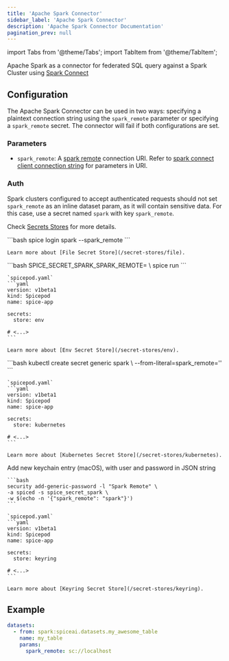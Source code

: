 ```yaml
---
title: 'Apache Spark Connector'
sidebar_label: 'Apache Spark Connector'
description: 'Apache Spark Connector Documentation'
pagination_prev: null
---
```


import Tabs from '@theme/Tabs';
import TabItem from '@theme/TabItem';

Apache Spark as a connector for federated SQL query against a Spark Cluster using [Spark Connect](https://spark.apache.org/docs/latest/spark-connect-overview.html)

## Configuration

The Apache Spark Connector can be used in two ways: specifying a plaintext connection string using the `spark_remote` parameter or specifying a `spark_remote` secret. The connector will fail if both configurations are set.

### Parameters

- `spark_remote`: A [spark remote](https://spark.apache.org/docs/latest/spark-connect-overview.html#set-sparkremote-environment-variable) connection URI. Refer to [spark connect client connection string](https://github.com/apache/spark/blob/master/connector/connect/docs/client-connection-string.md) for parameters in URI.

### Auth

Spark clusters configured to accept authenticated requests should not set `spark_remote` as an inline dataset param, as it will contain sensitive data. For this case, use a secret named `spark` with key `spark_remote`.

Check [Secrets Stores](/secret-stores) for more details.

<Tabs>
  <TabItem value="local" label="Local" default>
    ```bash
    spice login spark --spark_remote <spark-remote>
    ```

    Learn more about [File Secret Store](/secret-stores/file).

  </TabItem>
  <TabItem value="env" label="Env">
    ```bash
    SPICE_SECRET_SPARK_SPARK_REMOTE=<spark-remote> \
    spice run
    ```

    `spicepod.yaml`
    ```yaml
    version: v1beta1
    kind: Spicepod
    name: spice-app

    secrets:
      store: env

    # <...>
    ```

    Learn more about [Env Secret Store](/secret-stores/env).

  </TabItem>
  <TabItem value="k8s" label="Kubernetes">
    ```bash
    kubectl create secret generic spark \
      --from-literal=spark_remote='<spark-remote>'
    ```

    `spicepod.yaml`
    ```yaml
    version: v1beta1
    kind: Spicepod
    name: spice-app

    secrets:
      store: kubernetes

    # <...>
    ```

    Learn more about [Kubernetes Secret Store](/secret-stores/kubernetes).

  </TabItem>
  <TabItem value="keyring" label="Keyring">
    Add new keychain entry (macOS), with user and password in JSON string

    ```bash
    security add-generic-password -l "Spark Remote" \
    -a spiced -s spice_secret_spark \
    -w $(echo -n '{"spark_remote": "spark"}')
    ```

    `spicepod.yaml`
    ```yaml
    version: v1beta1
    kind: Spicepod
    name: spice-app

    secrets:
      store: keyring

    # <...>
    ```

    Learn more about [Keyring Secret Store](/secret-stores/keyring).

  </TabItem>
</Tabs>

## Example

```yaml
datasets:
  - from: spark:spiceai.datasets.my_awesome_table
    name: my_table
    params:
      spark_remote: sc://localhost
```
